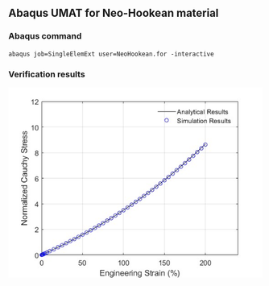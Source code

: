 ## Abaqus UMAT for Neo-Hookean material

### Abaqus command
```
abaqus job=SingleElemExt user=NeoHookean.for -interactive
```

### Verification results
![image](https://github.com/brightfrank1999/abaqus-umat/blob/main/NeoHookean/img/Verification.jpg)

